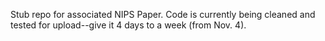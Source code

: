 Stub repo for associated NIPS Paper. Code is currently being cleaned and tested for upload--give it 4 days to a week (from Nov. 4).
